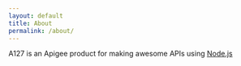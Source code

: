 ```yaml
---
layout: default
title: About
permalink: /about/
---
```


A127 is an Apigee product for making awesome APIs using [Node.js](http://nodejs.org)